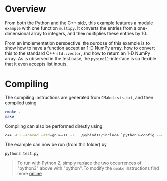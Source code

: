 
# Overview

From both the Python and the C++ side, this example features a module `example` with one function `multipy`. It converts the entries from a one-dimensional array to integers, and then multiplies these entries by 10.

From an implementation perspective, the purpose of this example is to show how to have a function accept an 1-D NumPy array, how to convert this to the standard C++ `std::vector`, and how to return an 1-D NumPy array. As is observed in the test case, the `pybind11`-interface is so flexible that it even accepts list inputs.

# Compiling

The compiling instructions are generated from `CMakeLists.txt`, and then compiled using

```bash
cmake .
make
```

Compiling can also be performed directly using:

```bash
c++ -O3 -shared -std=gnu++11 -I ../pybind11/include `python3-config --cflags --ldflags --libs` example.cpp -o example.so -fPIC
```

The example can now be run (from this folder) by

```bash
python3 test.py
```

>   To run with Python 2, simply replace the two occurrences of "python3" above with "python". To modify the `cmake` instructions find more [online](http://pybind11.readthedocs.io/en/master/compiling.html?highlight=cmake)
